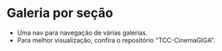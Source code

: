 # Galeria por seção
* Uma nav para navegação de várias galerias.
* Para melhor visualização, confira o repositório "TCC-CinemaGIGA".
